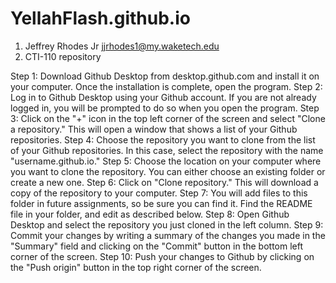 # YellahFlash.github.io
1. Jeffrey Rhodes Jr 
jjrhodes1@my.waketech.edu
2. CTI-110 repository

Step 1: Download Github Desktop from desktop.github.com and install it on your computer. Once the installation is complete, open the program.
Step 2: Log in to Github Desktop using your Github account. If you are not already logged in, you will be prompted to do so when you open the program.
Step 3: Click on the "+" icon in the top left corner of the screen and select "Clone a repository." This will open a window that shows a list of your Github repositories.
Step 4: Choose the repository you want to clone from the list of your Github repositories. In this case, select the repository with the name "username.github.io."
Step 5: Choose the location on your computer where you want to clone the repository. You can either choose an existing folder or create a new one.
Step 6: Click on "Clone repository." This will download a copy of the repository to your computer.
Step 7: You will add files to this folder in future assignments, so be sure you can find it.  Find the README file in your folder, and edit as described below.
Step 8: Open Github Desktop and select the repository you just cloned in the left column.
Step 9: Commit your changes by writing a summary of the changes you made in the "Summary" field and clicking on the "Commit" button in the bottom left corner of the screen.
Step 10: Push your changes to Github by clicking on the "Push origin" button in the top right corner of the screen.
